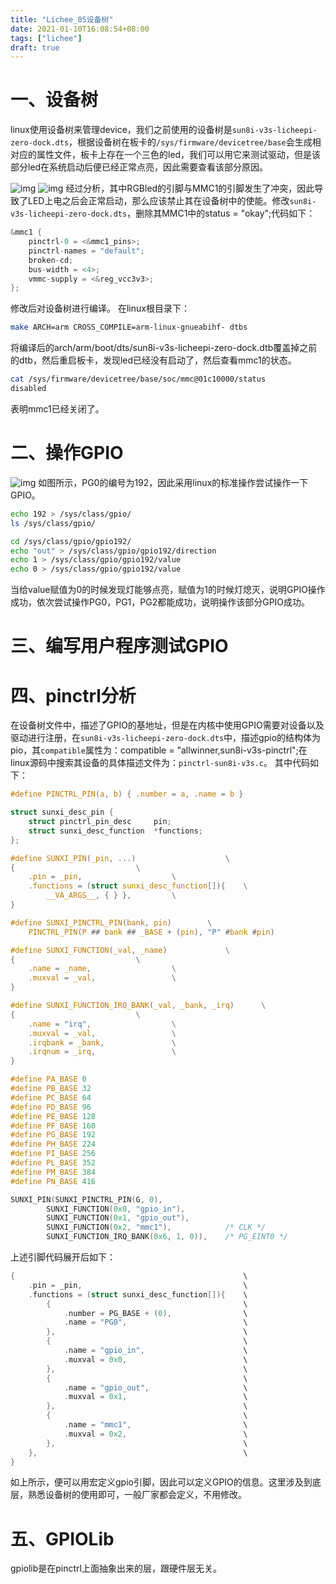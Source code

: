 ```yaml
---
title: "Lichee_05设备树"
date: 2021-01-10T16:08:54+08:00
tags: ["lichee"]
draft: true
---
```



# 一、设备树
linux使用设备树来管理device，我们之前使用的设备树是```sun8i-v3s-licheepi-zero-dock.dts```，根据设备树在板卡的```/sys/firmware/devicetree/base```会生成相对应的属性文件，板卡上存在一个三色的led，我们可以用它来测试驱动，但是该部分led在系统启动后便已经正常点亮，因此需要查看该部分原因。

![img](../images/pic02.png)
![img](../images/pic03.png)
经过分析，其中RGBled的引脚与MMC1的引脚发生了冲突，因此导致了LED上电之后会正常启动，那么应该禁止其在设备树中的使能。修改```sun8i-v3s-licheepi-zero-dock.dts```，删除其MMC1中的status = "okay";代码如下：
```c
&mmc1 {
	pinctrl-0 = <&mmc1_pins>;
	pinctrl-names = "default";
	broken-cd;
	bus-width = <4>;
	vmmc-supply = <&reg_vcc3v3>;
};

```

修改后对设备树进行编译。
在linux根目录下：
```bash
make ARCH=arm CROSS_COMPILE=arm-linux-gnueabihf- dtbs
```

将编译后的arch/arm/boot/dts/sun8i-v3s-licheepi-zero-dock.dtb覆盖掉之前的dtb，然后重启板卡，发现led已经没有启动了，然后查看mmc1的状态。
```bash
cat /sys/firmware/devicetree/base/soc/mmc@01c10000/status 
disabled
```
表明mmc1已经关闭了。

# 二、操作GPIO
![img](../images/pic04.png)
如图所示，PG0的编号为192，因此采用linux的标准操作尝试操作一下GPIO。
```bash
echo 192 > /sys/class/gpio/
ls /sys/class/gpio/

cd /sys/class/gpio/gpio192/
echo "out" > /sys/class/gpio/gpio192/direction
echo 1 > /sys/class/gpio/gpio192/value 
echo 0 > /sys/class/gpio/gpio192/value 
```
当给value赋值为0的时候发现灯能够点亮，赋值为1的时候灯熄灭，说明GPIO操作成功，依次尝试操作PG0，PG1，PG2都能成功，说明操作该部分GPIO成功。

# 三、编写用户程序测试GPIO

# 四、pinctrl分析
在设备树文件中，描述了GPIO的基地址，但是在内核中使用GPIO需要对设备以及驱动进行注册，在```sun8i-v3s-licheepi-zero-dock.dts```中，描述gpio的结构体为pio，其```compatible```属性为：compatible = "allwinner,sun8i-v3s-pinctrl";在linux源码中搜索其设备的具体描述文件为：```pinctrl-sun8i-v3s.c```。
其中代码如下：
```c
#define PINCTRL_PIN(a, b) { .number = a, .name = b }

struct sunxi_desc_pin {
	struct pinctrl_pin_desc		pin;
	struct sunxi_desc_function	*functions;
};

#define SUNXI_PIN(_pin, ...)					\
{							\
	.pin = _pin,					\
	.functions = (struct sunxi_desc_function[]){	\
		__VA_ARGS__, { } },			\
}

#define SUNXI_PINCTRL_PIN(bank, pin)		\
	PINCTRL_PIN(P ## bank ## _BASE + (pin), "P" #bank #pin)

#define SUNXI_FUNCTION(_val, _name)				\
{							\
	.name = _name,					\
	.muxval = _val,					\
}	

#define SUNXI_FUNCTION_IRQ_BANK(_val, _bank, _irq)		\
{							\
	.name = "irq",					\
	.muxval = _val,					\
	.irqbank = _bank,				\
	.irqnum = _irq,					\
}

#define PA_BASE	0
#define PB_BASE	32
#define PC_BASE	64
#define PD_BASE	96
#define PE_BASE	128
#define PF_BASE	160
#define PG_BASE	192
#define PH_BASE	224
#define PI_BASE	256
#define PL_BASE	352
#define PM_BASE	384
#define PN_BASE	416

SUNXI_PIN(SUNXI_PINCTRL_PIN(G, 0),
		SUNXI_FUNCTION(0x0, "gpio_in"),
		SUNXI_FUNCTION(0x1, "gpio_out"),
		SUNXI_FUNCTION(0x2, "mmc1"),			/* CLK */
		SUNXI_FUNCTION_IRQ_BANK(0x6, 1, 0)),	/* PG_EINT0 */

```
上述引脚代码展开后如下：
```c
{													\
	.pin = _pin,									\
	.functions = (struct sunxi_desc_function[]){	\
		{											\
			.number = PG_BASE + (0),				\
			.name = "PG0",							\
		},											\
		{											\
			.name = "gpio_in",						\
			.muxval = 0x0,							\
		},											\
		{											\
			.name = "gpio_out",						\
			.muxval = 0x1,							\
		},											\
		{											\
			.name = "mmc1",							\
			.muxval = 0x2,							\
		},											\
	},												\
}
```
如上所示，便可以用宏定义gpio引脚，因此可以定义GPIO的信息。这里涉及到底层，熟悉设备树的使用即可，一般厂家都会定义，不用修改。


# 五、GPIOLib
gpiolib是在pinctrl上面抽象出来的层，跟硬件层无关。
